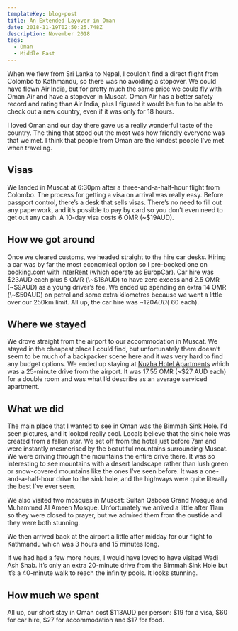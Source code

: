 ```yaml
---
templateKey: blog-post
title: An Extended Layover in Oman
date: 2018-11-19T02:50:25.748Z
description: November 2018
tags:
  - Oman
  - Middle East
---
```

When we flew from Sri Lanka to Nepal, I couldn’t find a direct flight from Colombo to Kathmandu, so there was no avoiding a stopover. We could have flown Air India, but for pretty much the same price we could fly with Oman Air and have a stopover in Muscat. Oman Air has a better safety record and rating than Air India, plus I figured it would be fun to be able to check out a new country, even if it was only for 18 hours.

I loved Oman and our day there gave us a really wonderful taste of the country. The thing that stood out the most was how friendly everyone was that we met. I think that people from Oman are the kindest people I’ve met when traveling. 

## Visas

We landed in Muscat at 6:30pm after a three-and-a-half-hour flight from Colombo. The process for getting a visa on arrival was really easy. Before passport control, there’s a desk that sells visas. There’s no need to fill out any paperwork, and it’s possible to pay by card so you don’t even need to get out any cash. A 10-day visa costs 6 OMR (~$19AUD).

## How we got around

Once we cleared customs, we headed straight to the hire car desks. Hiring a car was by far the most economical option so I pre-booked one on booking.com with InterRent (which operate as EuropCar). Car hire was $23AUD each plus 5 OMR (\~$18AUD) to have zero excess and 2.5 OMR (\~$9AUD) as a young driver’s fee. We ended up spending an extra 14 OMR (\~$50AUD) on petrol and some extra kilometres because we went a little over our 250km limit. All up, the car hire was \~$120AUD (~$60 each). 

## Where we stayed

We drove straight from the airport to our accommodation in Muscat. We stayed in the cheapest place I could find, but unfortunately there doesn’t seem to be much of a backpacker scene here and it was very hard to find any budget options. We ended up staying at [Nuzha Hotel Apartments](http://www.bookeasy.co/Hotel/Nuzha_Hotel_Apartments.htm) which was a 25-minute drive from the airport. It was 17.55 OMR (~$27 AUD each) for a double room and was what I’d describe as an average serviced apartment. 

## What we did

The main place that I wanted to see in Oman was the Bimmah Sink Hole. I’d seen pictures, and it looked really cool. Locals believe that the sink hole was created from a fallen star. We set off from the hotel just before 7am and were instantly mesmerised by the beautiful mountains surrounding Muscat. We were driving through the mountains the entire drive there. It was so interesting to see mountains with a desert landscape rather than lush green or snow-covered mountains like the ones I’ve seen before. It was a one-and-a-half-hour drive to the sink hole, and the highways were quite literally the best I’ve ever seen.

We also visited two mosques in Muscat: Sultan Qaboos Grand Mosque and  Muhammed Al Ameen Mosque. Unfortunately we arrived a little after 11am so they were closed to prayer, but we admired them from the oustide and they were both stunning. 

We then arrived back at the airport a little after midday for our flight to Kathmandu which was 3 hours and 15 minutes long. 

If we had had a few more hours, I would have loved to have visited Wadi Ash Shab. It’s only an extra 20-minute drive from the Bimmah Sink Hole but it’s a 40-minute walk to reach the infinity pools. It looks stunning.

## How much we spent

All up, our short stay in Oman cost $113AUD per person: $19 for a visa, $60 for car hire, $27 for accommodation and $17 for food.
